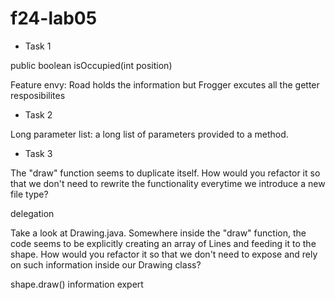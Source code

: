 # f24-lab05

- Task 1

public boolean isOccupied(int position)

Feature envy: Road holds the information but Frogger excutes all the getter resposibilites

- Task 2

Long parameter list: a long list of parameters provided to a method.

- Task 3

The "draw" function seems to duplicate itself. 
How would you refactor it so that we don't need to rewrite the functionality everytime we introduce a new file type?

delegation

Take a look at Drawing.java. Somewhere inside the "draw" function, the code seems to be explicitly creating an array of Lines and feeding it to the shape. 
How would you refactor it so that we don't need to expose and rely on such information inside our Drawing class?

shape.draw()
information expert